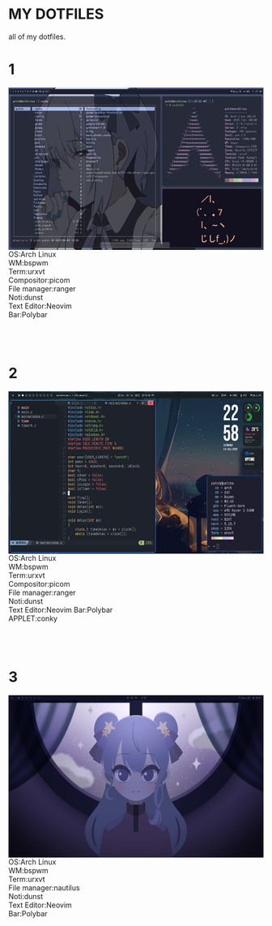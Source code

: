 # MY DOTFILES
all of my dotfiles.

# 1
<img src="scr/2.png"  alt="1" width = 600px height = 320px align="left"><br><br>
<div margin-right="10px">
OS:Arch Linux<br>
WM:bspwm<br>
Term:urxvt<br>
Compositor:picom<br>
File manager:ranger<br>
Noti:dunst<br>
Text Editor:Neovim<br>
Bar:Polybar<br>
</div>
<br><br><br>

# 2
<img src="scr/1.png"  alt="1" width = 600px height = 320px align="left"><br><br>
<div>
    OS:Arch Linux<br>
    WM:bspwm<br>
    Term:urxvt<br>
    Compositor:picom<br>
    File manager:ranger<br>
    Noti:dunst<br>
    Text Editor:Neovim
    Bar:Polybar<br>
    APPLET:conky<br>
</div>
<br><br><br>

# 3
<img src="scr/3.png"  alt="1" width = 600px height = 320px align="left"><br><br>
    OS:Arch Linux<br>
    WM:bspwm<br>
    Term:urxvt<br>
    File manager:nautilus<br>
    Noti:dunst<br>
    Text Editor:Neovim<br>
    Bar:Polybar<br>

